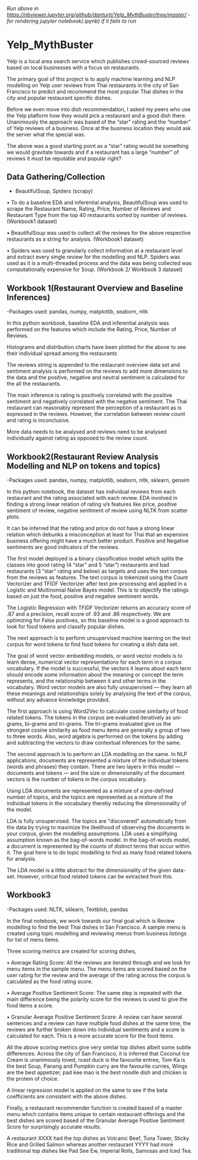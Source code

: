 ###### Run above in https://nbviewer.jupyter.org/github/danturti/Yelp_MythBuster/tree/master/ - for rendering jupyter notebook(.ipynb) if it fails to run
# Yelp_MythBuster

Yelp is a local area search service which publishes crowd-sourced reviews based on local businesses with a focus on restaurants.

The primary goal of this project is to apply machine learning and NLP modelling on Yelp user reviews from Thai restaurants in the city of San Francisco to predict and recommend the most popular Thai dishes in the city and popular restaurant specific dishes.

Before we even move into dish recommendation, I asked my peers who use the Yelp platform how they would pick a restaurant and a good dish there. Unanimously the approach was based of the “star” rating and the “number” of Yelp reviews of a business. Once at the business location they would ask the server what the special was.

The above was a good starting point as a “star” rating would be something we would gravitate towards and if a restaurant has a large “number” of reviews it must be reputable and popular right?

## Data Gathering/Collection
 
 - BeautifulSoup, Spiders (scrapy)
 
•	To do a baseline EDA and inferential analysis, BeautifulSoup was used to scrape the Restaurant Name, Rating, Price, Number of Reviews and Restaurant Type from the top 40 restaurants sorted by number of reviews. (Workbook1 dataset)

•	BeautifulSoup was used to collect all the reviews for the above respective restaurants as a string for analysis. (Workbook1 dataset)

•	Spiders was used to granularly collect information at a restaurant level and extract every single review for the modelling and NLP. Spiders was used as it is a multi-threaded process and the data was being collected was computationally expensive for Soup. (Workbook 2/ Workbook 3 dataset)


## Workbook 1(Restaurant Overview and Baseline Inferences)

-Packages used: pandas, numpy, matplotlib, seaborn, nltk

In this python workbook, baseline EDA and inferential analysis was performed on the features which include the Rating, Price, Number of Reviews. 

Histograms and distribution charts have been plotted for the above to see their individual spread among the restaurants

The reviews string is appended to the restaurant overview data set and sentiment analysis is performed on the reviews to add more dimensions to the data and the positive, negative and neutral sentiment is calculated for the all the restaurants.

The main inference is rating is positively correlated with the positive sentiment and negatively correlated with the negative sentiment. The Thai restaurant can reasonably represent the perception of a restaurant as is expressed in the reviews. However, the correlation between review count and rating is inconclusive. 

More data needs to be analysed and reviews need to be analysed individually against rating as opposed to the review count.


## Workbook2(Restaurant Review Analysis Modelling and NLP on tokens and topics)

-Packages used: pandas, numpy, matplotlib, seaborn, nltk, sklearn, gensim

In this python notebook, the dataset has individual reviews from each restaurant and the rating associated with each review. EDA involved in finding a strong linear relation of rating v/s features like price, positive sentiment of review, negative sentiment of review using NLTK from scatter plots. 

It can be inferred that the rating and price do not have a strong linear relation which debunks a misconception at least for Thai that an expensive business offering might have a much better product. Positive and Negative sentiments are good indicators of the reviews.

The first model deployed is a binary classification model which splits the classes into good rating (4 “star” and 5 “star”) restaurants and bad restaurants (3 “star” rating and below) as targets and uses the text corpus from the reviews as features. The text corpus is tokenized using the Count Vectorizer and TFIDF Vectorizer after text pre-processing and applied in a Logistic and Multinomial Naïve Bayes model. This is to objectify the ratings based on just the food, positive and negative sentiment words.

The Logistic Regression with TFIDF Vectorizer returns an accuracy score of .87 and a precision, recall score of .93 and .86 respectively. We are optimizing for False positives, so this baseline model is a good approach to look for food tokens and classify popular dishes.

The next approach is to perform unsupervised machine learning on the text corpus for word tokens to find food tokens for creating a dish data set.

The goal of word vector embedding models, or word vector models is to learn dense, numerical vector representations for each term in a corpus vocabulary. If the model is successful, the vectors it learns about each term should encode some information about the meaning or concept the term represents, and the relationship between it and other terms in the vocabulary. Word vector models are also fully unsupervised — they learn all these meanings and relationships solely by analysing the text of the corpus, without any advance knowledge provided.

The first approach is using Word2Vec to calculate cosine similarity of food related tokens. The tokens in the corpus are evaluated iteratively as uni-grams, bi-grams and tri-grams. The tri-grams evaluated give us the strongest cosine similarity as food menu items are generally a group of two to three words. Also, word algebra is performed on the tokens by adding and subtracting the vectors to draw contextual inferences for the same.

The second approach is to perform an LDA modelling on the same. In NLP applications, documents are represented a mixture of the individual tokens (words and phrases) they contain. There are two layers in this model — documents and tokens — and the size or dimensionality of the document vectors is the number of tokens in the corpus vocabulary.

Using LDA documents are represented as a mixture of a pre-defined number of topics, and the topics are represented as a mixture of the individual tokens in the vocabulary thereby reducing the dimensionality of the model.

LDA is fully unsupervised. The topics are "discovered" automatically from the data by trying to maximize the likelihood of observing the documents in your corpus, given the modelling assumptions. LDA uses a simplifying assumption known as the bag-of-words model. In the bag-of-words model, a document is represented by the counts of distinct terms that occur within it. The goal here is to do topic modelling to find as many food related tokens for analysis.

The LDA model is a little abstract for the dimensionality of the given data-set. However, critical food related tokens can be extracted from this.


## Workbook3

-Packages used: NLTK, sklearn, Textblob, pandas

In the final notebook, we work towards our final goal which is Review modelling to find the best Thai dishes in San Francisco.
A sample menu is created using topic modelling and reviewing menus from business listings for list of menu items.

Three scoring metrics are created for scoring dishes, 

•	Average Rating Score: All the reviews are iterated through and we look for menu items in the sample menu. The menu items are scored based on the user rating for the review and the average of the rating across the corpus is calculated as the food rating score.

•	Average Positive Sentiment Score: The same step is repeated with the main difference being the polarity score for the reviews is used to give the food items a score.

•	Granular Average Positive Sentiment Score: A review can have several sentences and a review can have multiple food dishes at the same time, the reviews are further broken down into individual sentiments and a score is calculated for each. This is a more accurate score for the food items.

All the above scoring metrics give very similar top dishes albeit some subtle differences. Across the city of San Francisco, it is inferred that Coconut Ice Cream is unanimously loved, roast duck is the favourite entree, Tom Ka is the best Soup, Panang and Pumpkin curry are the favourite curries, Wings are the best appetizer, pad kee mao is the best noodle dish and chicken is the protein of choice.

A linear regression model is applied on the same to see if the beta coefficients are consistent with the above dishes. 

Finally, a restaurant recommender function is created based of a master menu which contains items unique to certain restaurant offerings and the best dishes are scored based of the Granular Average Positive Sentiment Score for surprisingly accurate results.

A restaurant XXXX had the top dishes as Volcanic Beef, Tuna Tower, Sticky Rice and Grilled Salmon whereas another restaurant YYYY had more traditional top dishes like Pad See Ew, Imperial Rolls, Samosas and Iced Tea.

